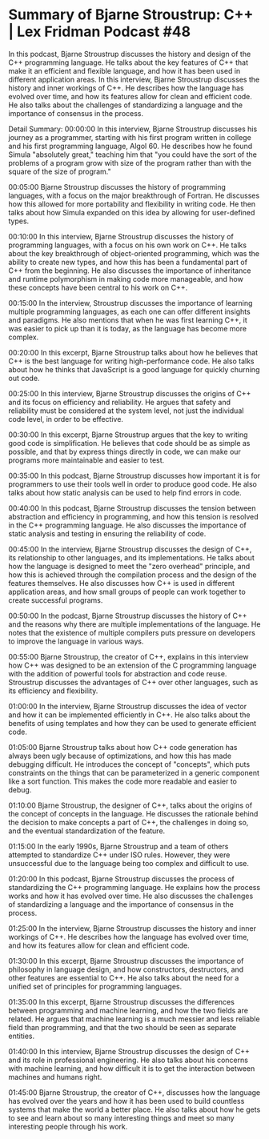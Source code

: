 # Summary of Bjarne Stroustrup: C++ | Lex Fridman Podcast #48

In this podcast, Bjarne Stroustrup discusses the history and design of the C++ programming language. He talks about the key features of C++ that make it an efficient and flexible language, and how it has been used in different application areas.
In this interview, Bjarne Stroustrup discusses the history and inner workings of C++. He describes how the language has evolved over time, and how its features allow for clean and efficient code. He also talks about the challenges of standardizing a language and the importance of consensus in the process.

Detail Summary: 
00:00:00
In this interview, Bjarne Stroustrup discusses his journey as a programmer, starting with his first program written in college and his first programming language, Algol 60. He describes how he found Simula "absolutely great," teaching him that "you could have the sort of the problems of a program grow with size of the program rather than with the square of the size of program."

00:05:00
Bjarne Stroustrup discusses the history of programming languages, with a focus on the major breakthrough of Fortran. He discusses how this allowed for more portability and flexibility in writing code. He then talks about how Simula expanded on this idea by allowing for user-defined types.

00:10:00
In this interview, Bjarne Stroustrup discusses the history of programming languages, with a focus on his own work on C++. He talks about the key breakthrough of object-oriented programming, which was the ability to create new types, and how this has been a fundamental part of C++ from the beginning. He also discusses the importance of inheritance and runtime polymorphism in making code more manageable, and how these concepts have been central to his work on C++.

00:15:00
In the interview, Stroustrup discusses the importance of learning multiple programming languages, as each one can offer different insights and paradigms. He also mentions that when he was first learning C++, it was easier to pick up than it is today, as the language has become more complex.

00:20:00
In this excerpt, Bjarne Stroustrup talks about how he believes that C++ is the best language for writing high-performance code. He also talks about how he thinks that JavaScript is a good language for quickly churning out code.

00:25:00
In this interview, Bjarne Stroustrup discusses the origins of C++ and its focus on efficiency and reliability. He argues that safety and reliability must be considered at the system level, not just the individual code level, in order to be effective.

00:30:00
In this excerpt, Bjarne Stroustrup argues that the key to writing good code is simplification. He believes that code should be as simple as possible, and that by express things directly in code, we can make our programs more maintainable and easier to test.

00:35:00
In this podcast, Bjarne Stroustrup discusses how important it is for programmers to use their tools well in order to produce good code. He also talks about how static analysis can be used to help find errors in code.

00:40:00
In this podcast, Bjarne Stroustrup discusses the tension between abstraction and efficiency in programming, and how this tension is resolved in the C++ programming language. He also discusses the importance of static analysis and testing in ensuring the reliability of code.

00:45:00
In the interview, Bjarne Stroustrup discusses the design of C++, its relationship to other languages, and its implementations. He talks about how the language is designed to meet the "zero overhead" principle, and how this is achieved through the compilation process and the design of the features themselves. He also discusses how C++ is used in different application areas, and how small groups of people can work together to create successful programs.

00:50:00
In the podcast, Bjarne Stroustrup discusses the history of C++ and the reasons why there are multiple implementations of the language. He notes that the existence of multiple compilers puts pressure on developers to improve the language in various ways.

00:55:00
Bjarne Stroustrup, the creator of C++, explains in this interview how C++ was designed to be an extension of the C programming language with the addition of powerful tools for abstraction and code reuse. Stroustrup discusses the advantages of C++ over other languages, such as its efficiency and flexibility.

01:00:00
In the interview, Bjarne Stroustrup discusses the idea of vector and how it can be implemented efficiently in C++. He also talks about the benefits of using templates and how they can be used to generate efficient code.

01:05:00
Bjarne Stroustrup talks about how C++ code generation has always been ugly because of optimizations, and how this has made debugging difficult. He introduces the concept of "concepts", which puts constraints on the things that can be parameterized in a generic component like a sort function. This makes the code more readable and easier to debug.

01:10:00
Bjarne Stroustrup, the designer of C++, talks about the origins of the concept of concepts in the language. He discusses the rationale behind the decision to make concepts a part of C++, the challenges in doing so, and the eventual standardization of the feature.

01:15:00
In the early 1990s, Bjarne Stroustrup and a team of others attempted to standardize C++ under ISO rules. However, they were unsuccessful due to the language being too complex and difficult to use.

01:20:00
In this podcast, Bjarne Stroustrup discusses the process of standardizing the C++ programming language. He explains how the process works and how it has evolved over time. He also discusses the challenges of standardizing a language and the importance of consensus in the process.

01:25:00
In the interview, Bjarne Stroustrup discusses the history and inner workings of C++. He describes how the language has evolved over time, and how its features allow for clean and efficient code.

01:30:00
In this excerpt, Bjarne Stroustrup discusses the importance of philosophy in language design, and how constructors, destructors, and other features are essential to C++. He also talks about the need for a unified set of principles for programming languages.

01:35:00
In this excerpt, Bjarne Stroustrup discusses the differences between programming and machine learning, and how the two fields are related. He argues that machine learning is a much messier and less reliable field than programming, and that the two should be seen as separate entities.

01:40:00
In this interview, Bjarne Stroustrup discusses the design of C++ and its role in professional engineering. He also talks about his concerns with machine learning, and how difficult it is to get the interaction between machines and humans right.

01:45:00
Bjarne Stroustrup, the creator of C++, discusses how the language has evolved over the years and how it has been used to build countless systems that make the world a better place. He also talks about how he gets to see and learn about so many interesting things and meet so many interesting people through his work.

